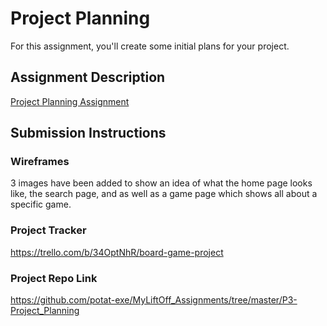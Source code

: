 # Project Planning
For this assignment, you'll create some initial plans for your project.

## Assignment Description
[Project Planning Assignment](https://education.launchcode.org/liftoff/modules/assignments/project-planning)

## Submission Instructions

### Wireframes

3 images have been added to show an idea of what the home page 
looks like, the search page, and as well as a game page which shows all about a specific game.

### Project Tracker

https://trello.com/b/34OptNhR/board-game-project

### Project Repo Link

https://github.com/potat-exe/MyLiftOff_Assignments/tree/master/P3-Project_Planning
